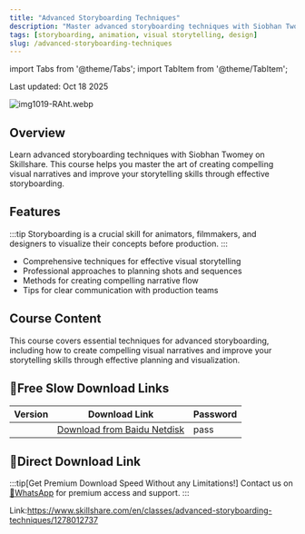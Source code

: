 ```yaml
---
title: "Advanced Storyboarding Techniques"
description: "Master advanced storyboarding techniques with Siobhan Twomey on Skillshare. Learn to create compelling visual narratives and improve your storytelling skills."
tags: [storyboarding, animation, visual storytelling, design]
slug: /advanced-storyboarding-techniques
---
```


import Tabs from '@theme/Tabs';
import TabItem from '@theme/TabItem';

Last updated: Oct 18 2025

![img1019-RAht.webp](https://list.ucards.store/d/img/img1019-RAht.webp)

## Overview

Learn advanced storyboarding techniques with Siobhan Twomey on Skillshare. This course helps you master the art of creating compelling visual narratives and improve your storytelling skills through effective storyboarding.

## Features

:::tip
Storyboarding is a crucial skill for animators, filmmakers, and designers to visualize their concepts before production.
:::

- Comprehensive techniques for effective visual storytelling
- Professional approaches to planning shots and sequences
- Methods for creating compelling narrative flow
- Tips for clear communication with production teams

## Course Content

This course covers essential techniques for advanced storyboarding, including how to create compelling visual narratives and improve your storytelling skills through effective planning and visualization.

## 🐌Free Slow Download Links
| Version | Download Link | Password |
|---------|---------------|----------|
| | [Download from Baidu Netdisk](https://pan.baidu.com/s/link) | pass |

## 🚀Direct Download Link
:::tip[Get Premium Download Speed Without any Limitations!]
Contact us on [💬WhatsApp](https://wa.me/+8613237610083) for premium  access and support.
:::

Link:https://www.skillshare.com/en/classes/advanced-storyboarding-techniques/1278012737